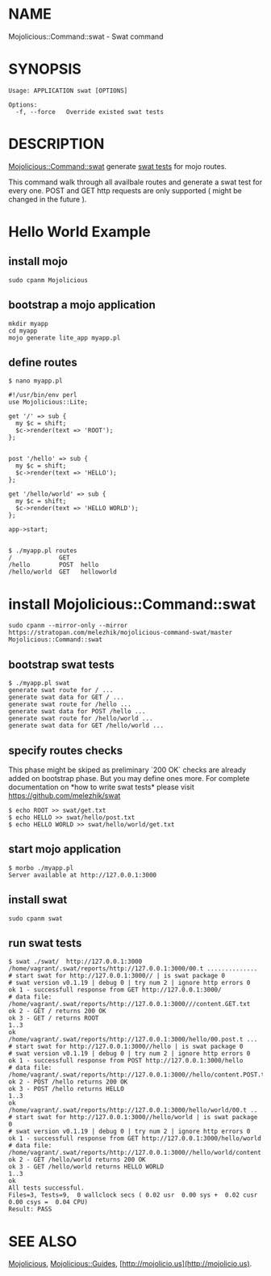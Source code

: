 # NAME

Mojolicious::Command::swat - Swat command

# SYNOPSIS

    Usage: APPLICATION swat [OPTIONS]

    Options:
      -f, --force   Override existed swat tests

# DESCRIPTION

[Mojolicious::Command::swat](https://metacpan.org/pod/Mojolicious::Command::swat) generate [swat tests](https://github.com/melezhik/swat) for mojo routes.

This command walk through all availbale routes and generate a swat test for every one. 
POST and GET http requests are only supported ( might be changed in the future ).

# Hello World Example 

## install mojo

    sudo cpanm Mojolicious

## bootstrap a mojo application

    mkdir myapp
    cd myapp
    mojo generate lite_app myapp.pl
    

## define routes

    $ nano myapp.pl

    #!/usr/bin/env perl
    use Mojolicious::Lite;
    
    get '/' => sub {
      my $c = shift;
      $c->render(text => 'ROOT');
    };
    
    
    post '/hello' => sub {
      my $c = shift;
      $c->render(text => 'HELLO');
    };
    
    get '/hello/world' => sub {
      my $c = shift;
      $c->render(text => 'HELLO WORLD');
    };
    
    app->start;
    

    $ ./myapp.pl routes
    /             GET
    /hello        POST  hello
    /hello/world  GET   helloworld

# install Mojolicious::Command::swat

    sudo cpanm --mirror-only --mirror https://stratopan.com/melezhik/mojolicious-command-swat/master Mojolicious::Command::swat

## bootstrap swat tests

    $ ./myapp.pl swat
    generate swat route for / ...
    generate swat data for GET / ...
    generate swat route for /hello ...
    generate swat data for POST /hello ...
    generate swat route for /hello/world ...
    generate swat data for GET /hello/world ...

## specify routes checks

This phase might be skiped as preliminary \`200 OK\` checks are already added on bootstrap phase. But you may define ones more. 
For complete documentation on \*how to write swat tests\*  please visit  https://github.com/melezhik/swat

    $ echo ROOT >> swat/get.txt
    $ echo HELLO >> swat/hello/post.txt
    $ echo HELLO WORLD >> swat/hello/world/get.txt

## start mojo application

    $ morbo ./myapp.pl
    Server available at http://127.0.0.1:3000

## install swat

    sudo cpanm swat

## run swat tests

    $ swat ./swat/  http://127.0.0.1:3000
    /home/vagrant/.swat/reports/http://127.0.0.1:3000/00.t ..............
    # start swat for http://127.0.0.1:3000// | is swat package 0
    # swat version v0.1.19 | debug 0 | try num 2 | ignore http errors 0
    ok 1 - successfull response from GET http://127.0.0.1:3000/
    # data file: /home/vagrant/.swat/reports/http://127.0.0.1:3000///content.GET.txt
    ok 2 - GET / returns 200 OK
    ok 3 - GET / returns ROOT
    1..3
    ok
    /home/vagrant/.swat/reports/http://127.0.0.1:3000/hello/00.post.t ...
    # start swat for http://127.0.0.1:3000//hello | is swat package 0
    # swat version v0.1.19 | debug 0 | try num 2 | ignore http errors 0
    ok 1 - successfull response from POST http://127.0.0.1:3000/hello
    # data file: /home/vagrant/.swat/reports/http://127.0.0.1:3000//hello/content.POST.txt
    ok 2 - POST /hello returns 200 OK
    ok 3 - POST /hello returns HELLO
    1..3
    ok
    /home/vagrant/.swat/reports/http://127.0.0.1:3000/hello/world/00.t ..
    # start swat for http://127.0.0.1:3000//hello/world | is swat package 0
    # swat version v0.1.19 | debug 0 | try num 2 | ignore http errors 0
    ok 1 - successfull response from GET http://127.0.0.1:3000/hello/world
    # data file: /home/vagrant/.swat/reports/http://127.0.0.1:3000//hello/world/content.GET.txt
    ok 2 - GET /hello/world returns 200 OK
    ok 3 - GET /hello/world returns HELLO WORLD
    1..3
    ok
    All tests successful.
    Files=3, Tests=9,  0 wallclock secs ( 0.02 usr  0.00 sys +  0.02 cusr  0.00 csys =  0.04 CPU)
    Result: PASS
        
    

# SEE ALSO

[Mojolicious](https://metacpan.org/pod/Mojolicious), [Mojolicious::Guides](https://metacpan.org/pod/Mojolicious::Guides), [http://mojolicio.us](http://mojolicio.us).

